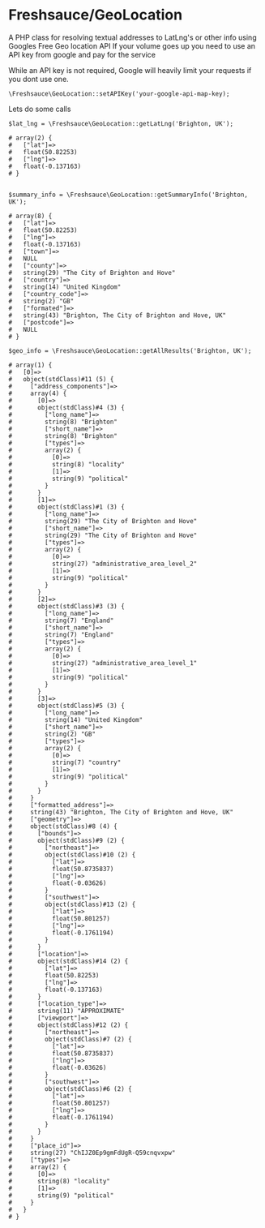 # Freshsauce/GeoLocation

  A PHP class for resolving textual addresses to LatLng's or other info using Googles Free Geo location API
  If your volume goes up you need to use an API key from google and pay for the service

  While an API key is not required, Google will heavily limit your requests if you dont use one.
  
    \Freshsauce\GeoLocation::setAPIKey('your-google-api-map-key);
    
  Lets do some calls

    $lat_lng = \Freshsauce\GeoLocation::getLatLng('Brighton, UK');
    
    # array(2) {
    #   ["lat"]=>
    #   float(50.82253)
    #   ["lng"]=>
    #   float(-0.137163)
    # }
    

    $summary_info = \Freshsauce\GeoLocation::getSummaryInfo('Brighton, UK');
    
    # array(8) {
    #   ["lat"]=>
    #   float(50.82253)
    #   ["lng"]=>
    #   float(-0.137163)
    #   ["town"]=>
    #   NULL
    #   ["county"]=>
    #   string(29) "The City of Brighton and Hove"
    #   ["country"]=>
    #   string(14) "United Kingdom"
    #   ["country_code"]=>
    #   string(2) "GB"
    #   ["formated"]=>
    #   string(43) "Brighton, The City of Brighton and Hove, UK"
    #   ["postcode"]=>
    #   NULL
    # }
    
    $geo_info = \Freshsauce\GeoLocation::getAllResults('Brighton, UK');
    
    # array(1) {
    #   [0]=>
    #   object(stdClass)#11 (5) {
    #     ["address_components"]=>
    #     array(4) {
    #       [0]=>
    #       object(stdClass)#4 (3) {
    #         ["long_name"]=>
    #         string(8) "Brighton"
    #         ["short_name"]=>
    #         string(8) "Brighton"
    #         ["types"]=>
    #         array(2) {
    #           [0]=>
    #           string(8) "locality"
    #           [1]=>
    #           string(9) "political"
    #         }
    #       }
    #       [1]=>
    #       object(stdClass)#1 (3) {
    #         ["long_name"]=>
    #         string(29) "The City of Brighton and Hove"
    #         ["short_name"]=>
    #         string(29) "The City of Brighton and Hove"
    #         ["types"]=>
    #         array(2) {
    #           [0]=>
    #           string(27) "administrative_area_level_2"
    #           [1]=>
    #           string(9) "political"
    #         }
    #       }
    #       [2]=>
    #       object(stdClass)#3 (3) {
    #         ["long_name"]=>
    #         string(7) "England"
    #         ["short_name"]=>
    #         string(7) "England"
    #         ["types"]=>
    #         array(2) {
    #           [0]=>
    #           string(27) "administrative_area_level_1"
    #           [1]=>
    #           string(9) "political"
    #         }
    #       }
    #       [3]=>
    #       object(stdClass)#5 (3) {
    #         ["long_name"]=>
    #         string(14) "United Kingdom"
    #         ["short_name"]=>
    #         string(2) "GB"
    #         ["types"]=>
    #         array(2) {
    #           [0]=>
    #           string(7) "country"
    #           [1]=>
    #           string(9) "political"
    #         }
    #       }
    #     }
    #     ["formatted_address"]=>
    #     string(43) "Brighton, The City of Brighton and Hove, UK"
    #     ["geometry"]=>
    #     object(stdClass)#8 (4) {
    #       ["bounds"]=>
    #       object(stdClass)#9 (2) {
    #         ["northeast"]=>
    #         object(stdClass)#10 (2) {
    #           ["lat"]=>
    #           float(50.8735837)
    #           ["lng"]=>
    #           float(-0.03626)
    #         }
    #         ["southwest"]=>
    #         object(stdClass)#13 (2) {
    #           ["lat"]=>
    #           float(50.801257)
    #           ["lng"]=>
    #           float(-0.1761194)
    #         }
    #       }
    #       ["location"]=>
    #       object(stdClass)#14 (2) {
    #         ["lat"]=>
    #         float(50.82253)
    #         ["lng"]=>
    #         float(-0.137163)
    #       }
    #       ["location_type"]=>
    #       string(11) "APPROXIMATE"
    #       ["viewport"]=>
    #       object(stdClass)#12 (2) {
    #         ["northeast"]=>
    #         object(stdClass)#7 (2) {
    #           ["lat"]=>
    #           float(50.8735837)
    #           ["lng"]=>
    #           float(-0.03626)
    #         }
    #         ["southwest"]=>
    #         object(stdClass)#6 (2) {
    #           ["lat"]=>
    #           float(50.801257)
    #           ["lng"]=>
    #           float(-0.1761194)
    #         }
    #       }
    #     }
    #     ["place_id"]=>
    #     string(27) "ChIJZ0Ep9gmFdUgR-Q59cnqvxpw"
    #     ["types"]=>
    #     array(2) {
    #       [0]=>
    #       string(8) "locality"
    #       [1]=>
    #       string(9) "political"
    #     }
    #   }
    # }
    

 